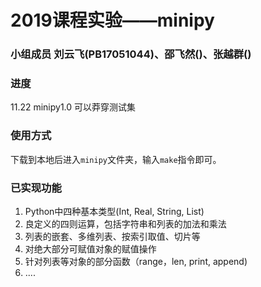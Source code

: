 # 2019课程实验——minipy
### 小组成员 刘云飞(PB17051044)、邵飞然()、张越群()

### 进度
11.22 minipy1.0 可以莽穿测试集

### 使用方式
下载到本地后进入`minipy`文件夹，输入`make`指令即可。

### 已实现功能
1. Python中四种基本类型(Int, Real, String, List)
2. 良定义的四则运算，包括字符串和列表的加法和乘法
3. 列表的嵌套、多维列表、按索引取值、切片等
4. 对绝大部分可赋值对象的赋值操作
5. 针对列表等对象的部分函数（range，len, print, append)
6. ....
